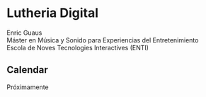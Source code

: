 <h1>Lutheria Digital</h1>
Enric Guaus<br>
Máster en Música y Sonido para Experiencias del Entretenimiento<br>
Escola de Noves Tecnologies Interactives (ENTI)<br>

<h2>Calendar</h2>

Próximamente
